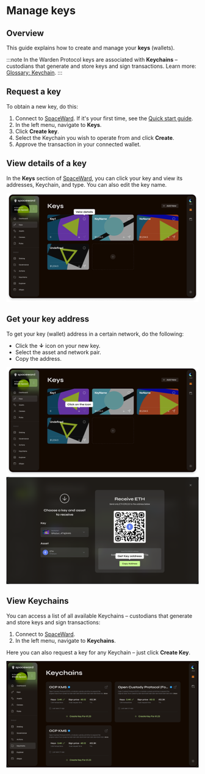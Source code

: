 ﻿---
sidebar_position: 6
---

# Manage keys

## Overview

This guide explains how to create and manage your **keys** (wallets).

:::note
In the Warden Protocol keys are associated with **Keychains** – custodians that generate and store keys and sign transactions. Learn more: [Glossary: Keychain](https://docs.wardenprotocol.org/learn/glossary#keychain).
:::

## Request a key

To obtain a new key, do this:

1. Connect to [SpaceWard](https://spaceward.buenavista.wardenprotocol.org). If it's your first time, see the [Quick start guide](buenavista-quick-start).
2. In the left menu, navigate to **Keys**.
3. Click **Create key**.
4. Select the Keychain you wish to operate from and click **Create**.
5. Approve the transaction in your connected wallet.

## View details of a key

In the **Keys** section of [SpaceWard](https://spaceward.buenavista.wardenprotocol.org), you can click your key and view its addresses, Keychain, and type. You can also edit the key name.

![View key details](../../static/img/view-key-details.png)

## Get your key address

To get your key (wallet) address in a certain network, do the following:

- Click the **↓** icon on your new key.
- Select the asset and network pair.
- Copy the address.

![Get your key address](../../static/img/get-key-address-1.png)
![Get your key address](../../static/img/get-key-address-2.png)

## View Keychains

You can access a list of all available Keychains – custodians that generate and store keys and sign transactions:

1. Connect to [SpaceWard](https://spaceward.buenavista.wardenprotocol.org).
2. In the left menu, navigate to **Keychains**.

Here you can also request a key for any Keychain – just click **Create Key**.

![View available Keychains](../../static/img/view-keychains.png)